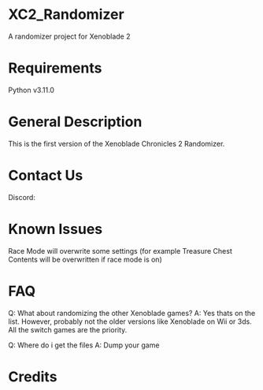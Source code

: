 # XC2_Randomizer
A randomizer project for Xenoblade 2

# Requirements
Python v3.11.0

# General Description
This is the first version of the Xenoblade Chronicles 2 Randomizer.

# Contact Us
Discord:  

# Known Issues
Race Mode will overwrite some settings (for example Treasure Chest Contents will be overwritten if race mode is on)

# FAQ
Q: What about randomizing the other Xenoblade games?
A: Yes thats on the list. However, probably not the older versions like Xenoblade on Wii or 3ds. All the switch games are the priority.

Q: Where do i get the files
A: Dump your game

# Credits

